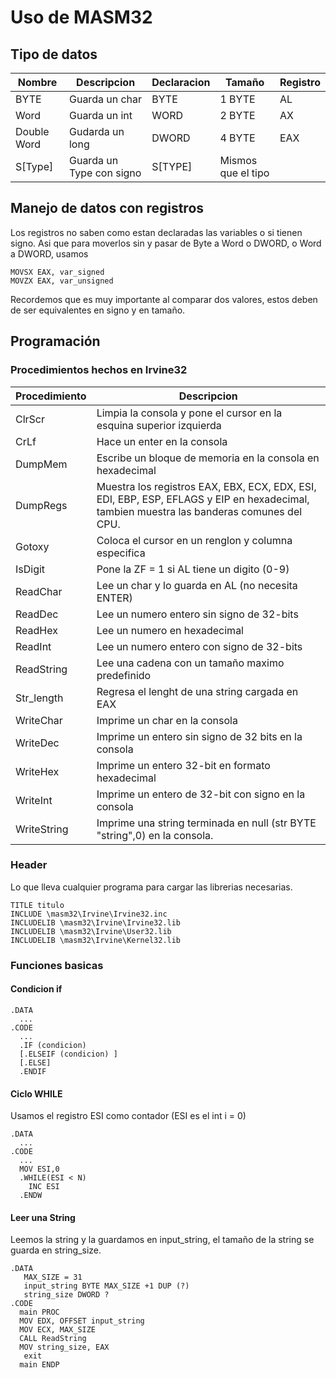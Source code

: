 # Uso de MASM32
## Tipo de datos
| Nombre  |  Descripcion  | Declaracion | Tamaño  | Registro|
|---------|---------------|-------------|---------|---------|
| BYTE    | Guarda un char| BYTE        | 1 BYTE  | AL      |
| Word    | Guarda un int | WORD        | 2 BYTE  | AX      |
| Double Word| Gudarda un long | DWORD  | 4 BYTE  | EAX     |
| S[Type] | Guarda un Type con signo| S[TYPE] |   Mismos que el tipo|
## Manejo de datos con registros
Los registros no saben como estan declaradas las variables o si tienen signo. Asi que para moverlos sin y pasar de Byte a Word o DWORD, o Word a DWORD, usamos
```
MOVSX EAX, var_signed
MOVZX EAX, var_unsigned
```
Recordemos que es muy importante al comparar dos valores, estos deben de ser equivalentes en signo y en tamaño.
## Programación
### Procedimientos hechos en Irvine32
|Procedimiento| Descripcion|
|-------------|------------|
|ClrScr| Limpia la consola y pone el cursor en la esquina superior izquierda|
|CrLf|Hace un enter en la consola|
|DumpMem|Escribe un bloque de memoria en la consola en hexadecimal|
|DumpRegs|Muestra los registros EAX, EBX, ECX, EDX, ESI, EDI, EBP, ESP, EFLAGS y EIP en hexadecimal, tambien muestra las banderas comunes del CPU.|
|Gotoxy|Coloca el cursor en un renglon y columna especifica|
|IsDigit|Pone la ZF = 1 si AL tiene un digito (0-9)|
|ReadChar|Lee un char y lo guarda en AL (no necesita ENTER)|
|ReadDec|Lee un numero entero sin signo de 32-bits |
|ReadHex| Lee un numero en hexadecimal|
|ReadInt| Lee un numero entero con signo de 32-bits|
|ReadString|Lee una cadena con un tamaño maximo predefinido|
|Str_length| Regresa el lenght de una string cargada en EAX|
|WriteChar| Imprime un char en la consola|
|WriteDec|Imprime un entero sin signo de 32 bits en la consola|
|WriteHex|Imprime un entero 32-bit en formato hexadecimal|
|WriteInt|Imprime un entero de 32-bit con signo en la consola|
|WriteString|Imprime una string terminada en null (str BYTE "string",0) en la consola.|
### Header
Lo que lleva cualquier programa para cargar las librerias necesarias.
```
TITLE titulo
INCLUDE \masm32\Irvine\Irvine32.inc
INCLUDELIB \masm32\Irvine\Irvine32.lib
INCLUDELIB \masm32\Irvine\User32.lib
INCLUDELIB \masm32\Irvine\Kernel32.lib
```
### Funciones basicas
#### Condicion if
```
.DATA
  ...
.CODE
  ...
  .IF (condicion)
  [.ELSEIF (condicion) ]
  [.ELSE]
  .ENDIF
```
#### Ciclo WHILE
Usamos el registro ESI como contador (ESI es el int i = 0)
```
.DATA
  ...
.CODE
  ...
  MOV ESI,0
  .WHILE(ESI < N)
    INC ESI
  .ENDW
```
#### Leer una String
Leemos la string y la guardamos en input_string, el tamaño de la string se guarda en string_size.
```
.DATA
   MAX_SIZE = 31
   input_string BYTE MAX_SIZE +1 DUP (?)
   string_size DWORD ?
.CODE
  main PROC
  MOV EDX, OFFSET input_string
  MOV ECX, MAX_SIZE
  CALL ReadString
  MOV string_size, EAX
   exit
  main ENDP
```
